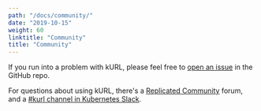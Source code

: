 ```yaml
---
path: "/docs/community/"
date: "2019-10-15"
weight: 60
linktitle: "Community"
title: "Community"
---
```


If you run into a problem with kURL, please feel free to [open an issue](https://github.com/replicatedhq/kurl/issues) in the GitHub repo.

For questions about using kURL, there's a [Replicated Community](https://help.replicated.com/community) forum, and a [#kurl channel in Kubernetes Slack](https://kubernetes.slack.com/channels/kurl).

